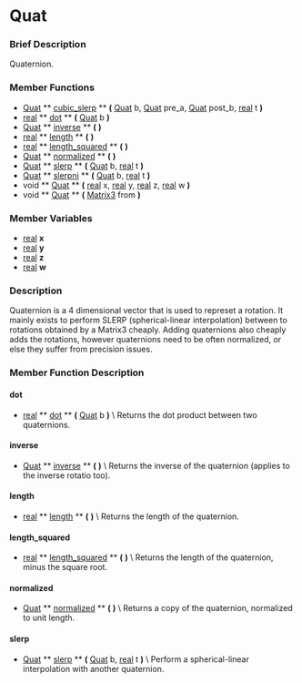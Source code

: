 #  Quat  

###  Brief Description  
Quaternion.

###  Member Functions 
  * [Quat](class_quat)  ** [cubic_slerp](#cubic_slerp) **  **(** [Quat](class_quat) b, [Quat](class_quat) pre_a, [Quat](class_quat) post_b, [real](class_real) t  **)**
  * [real](class_real)  ** [dot](#dot) **  **(** [Quat](class_quat) b  **)**
  * [Quat](class_quat)  ** [inverse](#inverse) **  **(** **)**
  * [real](class_real)  ** [length](#length) **  **(** **)**
  * [real](class_real)  ** [length_squared](#length_squared) **  **(** **)**
  * [Quat](class_quat)  ** [normalized](#normalized) **  **(** **)**
  * [Quat](class_quat)  ** [slerp](#slerp) **  **(** [Quat](class_quat) b, [real](class_real) t  **)**
  * [Quat](class_quat)  ** [slerpni](#slerpni) **  **(** [Quat](class_quat) b, [real](class_real) t  **)**
  * void  ** [Quat](#Quat) **  **(** [real](class_real) x, [real](class_real) y, [real](class_real) z, [real](class_real) w  **)**
  * void  ** [Quat](#Quat) **  **(** [Matrix3](class_matrix3) from  **)**

###  Member Variables  
  * [real](class_real) **x**
  * [real](class_real) **y**
  * [real](class_real) **z**
  * [real](class_real) **w**

###  Description  
Quaternion is a 4 dimensional vector that is used to represet a rotation. It mainly exists to perform SLERP (spherical-linear interpolation) between to rotations obtained by a Matrix3 cheaply. Adding quaternions also cheaply adds the rotations, however quaternions need to be often normalized, or else they suffer from precision issues.

###  Member Function Description  
#### <a name="dot">dot</a>
  * [real](class_real)  ** [dot](#dot) **  **(** [Quat](class_quat) b  **)**
\\
Returns the dot product between two quaternions.
#### <a name="inverse">inverse</a>
  * [Quat](class_quat)  ** [inverse](#inverse) **  **(** **)**
\\
Returns the inverse of the quaternion (applies to the inverse rotatio too).
#### <a name="length">length</a>
  * [real](class_real)  ** [length](#length) **  **(** **)**
\\
Returns the length of the quaternion.
#### <a name="length_squared">length_squared</a>
  * [real](class_real)  ** [length_squared](#length_squared) **  **(** **)**
\\
Returns the length of the quaternion, minus the square root.
#### <a name="normalized">normalized</a>
  * [Quat](class_quat)  ** [normalized](#normalized) **  **(** **)**
\\
Returns a copy of the quaternion, normalized to unit length.
#### <a name="slerp">slerp</a>
  * [Quat](class_quat)  ** [slerp](#slerp) **  **(** [Quat](class_quat) b, [real](class_real) t  **)**
\\
Perform a spherical-linear interpolation with another quaternion.
